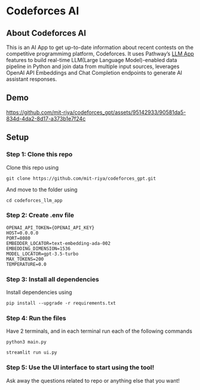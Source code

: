 # Codeforces AI

## About Codeforces AI
This is an AI App to get up-to-date information about recent contests on the competitive programmimg platform, Codeforces. It uses Pathway’s [LLM App](https://github.com/pathwaycom/llm-app) features to build real-time LLM(Large Language Model)-enabled data pipeline in Python and join data from multiple input sources, leverages OpenAI API Embeddings and Chat Completion endpoints to generate AI assistant responses.
## Demo

https://github.com/mit-riya/codeforces_gpt/assets/95142933/90581da5-834d-4da2-8d17-a373b1e7f24c

## Setup

### Step 1: Clone this repo
Clone this repo using

    git clone https://github.com/mit-riya/codeforces_gpt.git

And move to the folder using

    cd codeforces_llm_app

### Step 2: Create .env file

    OPENAI_API_TOKEN={OPENAI_API_KEY}
    HOST=0.0.0.0
    PORT=8080
    EMBEDDER_LOCATOR=text-embedding-ada-002
    EMBEDDING_DIMENSION=1536
    MODEL_LOCATOR=gpt-3.5-turbo
    MAX_TOKENS=200
    TEMPERATURE=0.0

### Step 3: Install all dependencies

Install dependencies using

    pip install --upgrade -r requirements.txt

### Step 4: Run the files

Have 2 terminals, and in each terminal run each of the following commands

    python3 main.py

    streamlit run ui.py
### Step 5: Use the UI interface to start using the tool!

Ask away the questions related to repo or anything else that you want!
